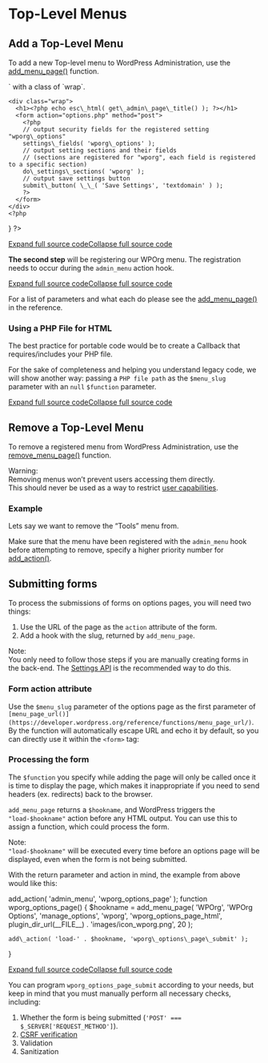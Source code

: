 # Top-Level Menus

## Add a Top-Level Menu

To add a new Top-level menu to WordPress Administration, use the [add\_menu\_page()](https://developer.wordpress.org/reference/functions/add_menu_page/) function.

<?php
add\_menu\_page(
    string $page\_title,
    string $menu\_title,
    string $capability,
    string $menu\_slug,
    callable $function = '',
    string $icon\_url = '',
    int $position = null
);

### Example

Lets say we want to add a new Top-level menu called “WPOrg”.

**The first step** will be creating a function which will output the HTML. In this function we will perform the necessary security checks and render the options we’ve registered using the [Settings API](https://developer.wordpress.org/plugins/settings/).

Note:

We recommend wrapping your HTML using a `<div>` with a class of `wrap`.

<?php
function wporg\_options\_page\_html() {
    ?>
    <div class="wrap">
      <h1><?php echo esc\_html( get\_admin\_page\_title() ); ?></h1>
      <form action="options.php" method="post">
        <?php
        // output security fields for the registered setting "wporg\_options"
        settings\_fields( 'wporg\_options' );
        // output setting sections and their fields
        // (sections are registered for "wporg", each field is registered to a specific section)
        do\_settings\_sections( 'wporg' );
        // output save settings button
        submit\_button( \_\_( 'Save Settings', 'textdomain' ) );
        ?>
      </form>
    </div>
    <?php
}
?>

[Expand full source code](#)[Collapse full source code](#)

**The second step** will be registering our WPOrg menu. The registration needs to occur during the `admin_menu` action hook.

<?php
add\_action( 'admin\_menu', 'wporg\_options\_page' );
function wporg\_options\_page() {
    add\_menu\_page(
        'WPOrg',
        'WPOrg Options',
        'manage\_options',
        'wporg',
        'wporg\_options\_page\_html',
        plugin\_dir\_url(\_\_FILE\_\_) . 'images/icon\_wporg.png',
        20
    );
}
?>

[Expand full source code](#)[Collapse full source code](#)

For a list of parameters and what each do please see the [add\_menu\_page()](https://developer.wordpress.org/reference/functions/add_menu_page/) in the reference.

### Using a PHP File for HTML

The best practice for portable code would be to create a Callback that requires/includes your PHP file.

For the sake of completeness and helping you understand legacy code, we will show another way: passing a `PHP file path` as the `$menu_slug` parameter with an `null` `$function` parameter.

<?php
add\_action( 'admin\_menu', 'wporg\_options\_page' );
function wporg\_options\_page() {
    add\_menu\_page(
        'WPOrg',
        'WPOrg Options',
        'manage\_options',
        plugin\_dir\_path(\_\_FILE\_\_) . 'admin/view.php',
        null,
        plugin\_dir\_url(\_\_FILE\_\_) . 'images/icon\_wporg.png',
        20
    );
}
?>

[Expand full source code](#)[Collapse full source code](#)

## Remove a Top-Level Menu

To remove a registered menu from WordPress Administration, use the [remove\_menu\_page()](https://developer.wordpress.org/reference/functions/remove_menu_page/) function.

<?php
remove\_menu\_page(
    string $menu\_slug
);
?>

Warning:  
Removing menus won’t prevent users accessing them directly.  
This should never be used as a way to restrict [user capabilities](https://developer.wordpress.org/plugins/users/roles-and-capabilities/).

### Example

Lets say we want to remove the “Tools” menu from.

<?php
add\_action( 'admin\_menu', 'wporg\_remove\_options\_page', 99 );
function wporg\_remove\_options\_page() {
    remove\_menu\_page( 'tools.php' );
}
?>

Make sure that the menu have been registered with the `admin_menu` hook before attempting to remove, specify a higher priority number for [add\_action()](https://developer.wordpress.org/reference/functions/add_action/).

## Submitting forms

To process the submissions of forms on options pages, you will need two things:

1.  Use the URL of the page as the `action` attribute of the form.
2.  Add a hook with the slug, returned by `add_menu_page`.

Note:  
You only need to follow those steps if you are manually creating forms in the back-end. The [Settings API](https://developer.wordpress.org/plugins/settings/) is the recommended way to do this.

### Form action attribute

Use the `$menu_slug` parameter of the options page as the first parameter of `[menu_page_url()](https://developer.wordpress.org/reference/functions/menu_page_url/)`. By the function will automatically escape URL and echo it by default, so you can directly use it within the `<form>` tag:

<form action="<?php menu\_page\_url( 'wporg' ) ?>" method="post">

### Processing the form

The `$function` you specify while adding the page will only be called once it is time to display the page, which makes it inappropriate if you need to send headers (ex. redirects) back to the browser.

`add_menu_page` returns a `$hookname`, and WordPress triggers the `"load-$hookname"` action before any HTML output. You can use this to assign a function, which could process the form.

Note:  
`"load-$hookname"` will be executed every time before an options page will be displayed, even when the form is not being submitted.

With the return parameter and action in mind, the example from above would like this:

add\_action( 'admin\_menu', 'wporg\_options\_page' );
function wporg\_options\_page() {
	$hookname = add\_menu\_page(
		'WPOrg',
		'WPOrg Options',
		'manage\_options',
		'wporg',
		'wporg\_options\_page\_html',
		plugin\_dir\_url(\_\_FILE\_\_) . 'images/icon\_wporg.png',
		20
	);

	add\_action( 'load-' . $hookname, 'wporg\_options\_page\_submit' );
}

[Expand full source code](#)[Collapse full source code](#)

You can program `wporg_options_page_submit` according to your needs, but keep in mind that you must manually perform all necessary checks, including:

1.  Whether the form is being submitted (`'POST' === $_SERVER['REQUEST_METHOD']`).
2.  [CSRF verification](https://developer.wordpress.org/plugins/security/nonces/)
3.  Validation
4.  Sanitization